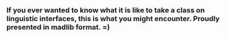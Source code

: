 ### If you ever wanted to know what it is like to take a class on linguistic interfaces, this is what you might encounter. Proudly presented in madlib format. =)


